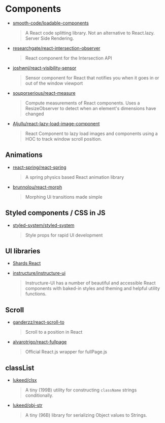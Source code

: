 # Components

- [smooth-code/loadable-components](https://github.com/smooth-code/loadable-components)

  > A React code splitting library. Not an alternative to React.lazy. Server Side Rendering.

- [researchgate/react-intersection-observer](https://github.com/researchgate/react-intersection-observer)

  > React component for the Intersection <Observer /> API

- [joshwnj/react-visibility-sensor](https://github.com/joshwnj/react-visibility-sensor)

  > Sensor component for React that notifies you when it goes in or out of the window viewport

- [souporserious/react-measure](https://github.com/souporserious/react-measure)

  > Compute measurements of React components. Uses a ResizeObserver to detect when an element's dimensions have changed

- [Aljullu/react-lazy-load-image-component](https://github.com/Aljullu/react-lazy-load-image-component)

  > React Component to lazy load images and components using a HOC to track window scroll position.

## Animations

- [react-spring/react-spring](https://github.com/react-spring/react-spring)

  > A spring physics based React animation library

- [brunnolou/react-morph](https://github.com/brunnolou/react-morph)

  > Morphing Ui transitions made simple

## Styled components / CSS in JS

- [styled-system/styled-system](https://github.com/styled-system/styled-system)

  > Style props for rapid UI development

## UI libraries

- [Shards React](https://designrevision.com/docs/shards-react/getting-started)

- [instructure/instructure-ui](https://github.com/instructure/instructure-ui)

  > Instructure-UI has a number of beautiful and accessible React components with baked-in styles and theming and helpful utility functions.

## Scroll

- [ganderzz/react-scroll-to](https://github.com/ganderzz/react-scroll-to)

  > Scroll to a position in React

- [alvarotrigo/react-fullpage](https://github.com/alvarotrigo/react-fullpage)

  > Official React.js wrapper for fullPage.js

## classList

- [lukeed/clsx](https://github.com/lukeed/clsx)

  > A tiny (199B) utility for constructing `className` strings conditionally.

- [lukeed/obj-str](https://github.com/lukeed/obj-str)

  > A tiny (96B) library for serializing Object values to Strings.

